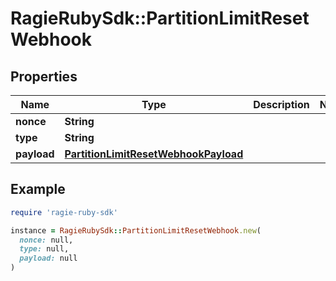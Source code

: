 # RagieRubySdk::PartitionLimitResetWebhook

## Properties

| Name | Type | Description | Notes |
| ---- | ---- | ----------- | ----- |
| **nonce** | **String** |  |  |
| **type** | **String** |  |  |
| **payload** | [**PartitionLimitResetWebhookPayload**](PartitionLimitResetWebhookPayload.md) |  |  |

## Example

```ruby
require 'ragie-ruby-sdk'

instance = RagieRubySdk::PartitionLimitResetWebhook.new(
  nonce: null,
  type: null,
  payload: null
)
```

